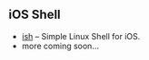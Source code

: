 ## **iOS Shell**

  * [ish](https://apps.apple.com/us/app/ish-shell/id1436902243) – Simple Linux Shell for iOS.
  * more coming soon…